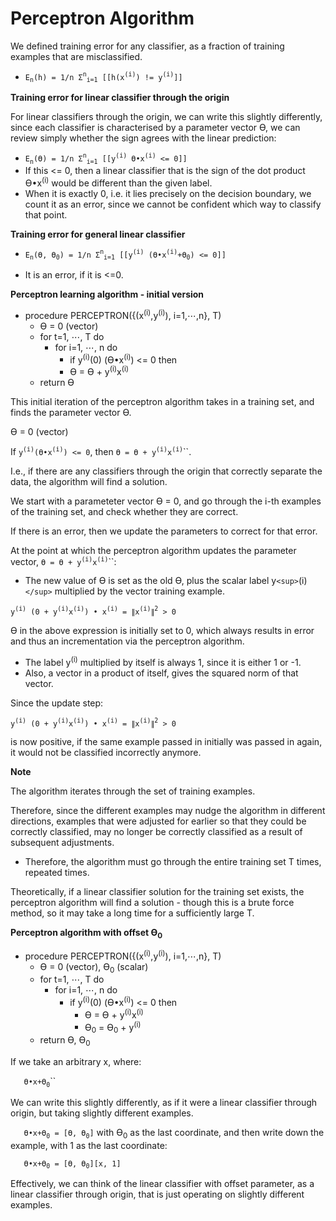 # Perceptron Algorithm

We defined training error for any classifier, as a fraction of training examples that are misclassified.

- `E`<sub>`n`</sub>`(h) = 1/n Σ`<sup>`n`</sup><sub>`i=1`</sub>` [[h(x`<sup>`(i)`</sup>`) != y`<sup>`(i)`</sup>`]]`

**Training error for linear classifier through the origin**

For linear classifiers through the origin, we can write this slightly differently, since each classifier is characterised by a parameter vector ϴ, we can review simply whether the sign agrees with the linear prediction:

- `E`<sub>`n`</sub>`(ϴ) = 1/n Σ`<sup>`n`</sup><sub>`i=1`</sub>` [[y`<sup>`(i)`</sup>` ϴ•x`<sup>`(i)`</sup>` <= 0]]`
- If this <= 0, then a linear classifier that is the sign of the dot product ϴ•x<sup>(i)</sup> would be different than the given label.
- When it is exactly 0, i.e. it lies precisely on the decision boundary, we count it as an error, since we cannot be confident which way to classify that point.

**Training error for general linear classifier**

- `E`<sub>`n`</sub>`(ϴ, ϴ`<sub>`0`</sub>`) = 1/n Σ`<sup>`n`</sup><sub>`i=1`</sub>` [[y`<sup>`(i)`</sup>` (ϴ•x`<sup>`(i)`</sup>`+ϴ`<sub>`0`</sub>`) <= 0]]`

- It is an error, if it is <=0.

**Perceptron learning algorithm - initial version**

- procedure PERCEPTRON({(x<sup>(i)</sup>,y<sup>(i)</sup>), i=1,⋯,n}, T)
  - ϴ = 0 (vector)
  - for t=1, ⋯, T do
    - for i=1, ⋯, n do
      - if y<sup>(i)</sup>(0) (ϴ•x<sup>(i)</sup>) <= 0 then
      - ϴ = ϴ + y<sup>(i)</sup>x<sup>(i)</sup>
  - return ϴ

This initial iteration of the perceptron algorithm takes in a training set, and finds the parameter vector ϴ.

ϴ = 0 (vector)

If `y`<sup>`(i)`</sup>`(ϴ•x`<sup>`(i)`</sup>`) <= 0`,
then `ϴ = ϴ + y`<sup>`(i)`</sup>`x`<sup>`(i)`</sup>``.

I.e., if there are any classifiers through the origin that correctly separate the data, the algorithm will find a solution.

We start with a parameteter vector ϴ = 0, and go through the i-th examples of the training set, and check whether they are correct.

If there is an error, then we update the parameters to correct for that error.

At the point at which the perceptron algorithm updates the parameter vector, `ϴ = ϴ + y`<sup>`(i)`</sup>`x`<sup>`(i)`</sup>``:

- The new value of ϴ is set as the old ϴ, plus the scalar label y`<sup>`(i)`</sup>` multiplied by the vector training example.

`y`<sup>`(i)`</sup>` (0 + y`<sup>`(i)`</sup>`x`<sup>`(i)`</sup>`) • x`<sup>`(i)`</sup>` = ∥x`<sup>`(i)`</sup>`∥`<sup>`2`</sup>` > 0`

ϴ in the above expression is initially set to 0, which always results in error and thus an incrementation via the perceptron algorithm.

- The label y<sup>(i)</sup> multiplied by itself is always 1, since it is either 1 or -1.
- Also, a vector in a product of itself, gives the squared norm of that vector.

Since the update step:

`y`<sup>`(i)`</sup>` (0 + y`<sup>`(i)`</sup>`x`<sup>`(i)`</sup>`) • x`<sup>`(i)`</sup>` = ∥x`<sup>`(i)`</sup>`∥`<sup>`2`</sup>` > 0`

is now positive, if the same example passed in initially was passed in again, it would not be classified incorrectly anymore.

**Note**

The algorithm iterates through the set of training examples.

Therefore, since the different examples may nudge the algorithm in different directions, examples that were adjusted for earlier so that they could be correctly classified, may no longer be correctly classified as a result of subsequent adjustments.

- Therefore, the algorithm must go through the entire training set T times, repeated times.

Theoretically, if a linear classifier solution for the training set exists, the perceptron algorithm will find a solution - though this is a brute force method, so it may take a long time for a sufficiently large T.

**Perceptron algorithm with offset ϴ<sub>0</sub>**

- procedure PERCEPTRON({(x<sup>(i)</sup>,y<sup>(i)</sup>), i=1,⋯,n}, T)
  - ϴ = 0 (vector), ϴ<sub>0</sub> (scalar)
  - for t=1, ⋯, T do
    - for i=1, ⋯, n do
      - if y<sup>(i)</sup>(0) (ϴ•x<sup>(i)</sup>) <= 0 then
        - ϴ = ϴ + y<sup>(i)</sup>x<sup>(i)</sup>
        - ϴ<sub>0</sub> = ϴ<sub>0</sub> + y<sup>(i)</sup>
  - return ϴ, ϴ<sub>0</sub>

If we take an arbitrary x, where:

`   ϴ•x+ϴ`<sub>`0`</sub>``

We can write this slightly differently, as if it were a linear classifier through origin, but taking slightly different examples.

`   ϴ•x+ϴ`<sub>`0`</sub>` = [ϴ, ϴ`<sub>`0`</sub>`]` with ϴ<sub>0</sub> as the last coordinate, and then write down the example, with 1 as the last coordinate:

`   ϴ•x+ϴ`<sub>`0`</sub>` = [ϴ, ϴ`<sub>`0`</sub>`][x, 1]`

Effectively, we can think of the linear classifier with offset parameter, as a linear classifier through origin, that is just operating on slightly different examples.
